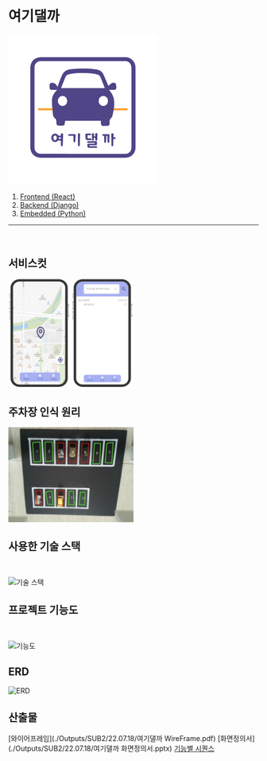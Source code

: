 # 여기댈까
<img src="./logo.png" width="300" height="300"/>


1. [Frontend (React)](./front_main/)
2. [Backend (Django)](./Backend/)
3. [Embedded (Python)](./Embedded/)
---
<br/>

## 서비스컷
<img src="./ServiceCut.png" width="50%" />
<br/>

## 주차장 인식 원리
<img src="./Parking.png" width="50%" />
<br/>


## 사용한 기술 스택
<br/>

![기술 스택](./Stack.png)

## 프로젝트 기능도
<br/>

![기능도](./diagram.png)

## ERD
![ERD](./Outputs/SUB2/3팀_ERD.jpg)

## 산출물
[와이어프레임](./Outputs/SUB2/22.07.18/여기댈까 WireFrame.pdf)
[화면정의서](./Outputs/SUB2/22.07.18/여기댈까 화면정의서.pptx)
[기능별 시퀀스](./Outputs/SUB2/3팀_기능별시퀀스.pdf)
